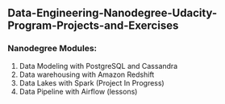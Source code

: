 ## Data-Engineering-Nanodegree-Udacity-Program-Projects-and-Exercises 

### Nanodegree Modules:

1. Data Modeling with PostgreSQL and Cassandra 
2. Data warehousing with Amazon Redshift
3. Data Lakes with Spark (Project In Progress)
4. Data Pipeline with Airflow (lessons)


